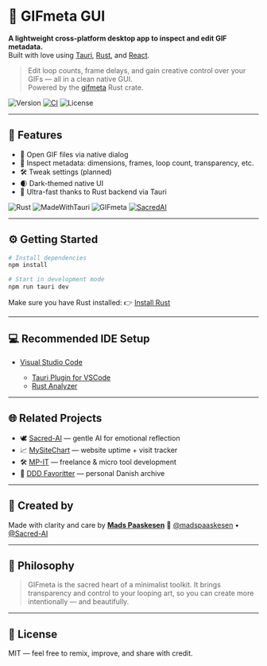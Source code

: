 # 🦀 GIFmeta GUI

**A lightweight cross-platform desktop app to inspect and edit GIF metadata.**  
Built with love using [Tauri](https://tauri.app), [Rust](https://www.rust-lang.org/), and [React](https://react.dev/).

> Edit loop counts, frame delays, and gain creative control over your GIFs — all in a clean native GUI.  
> Powered by the [gifmeta](https://crates.io/crates/gifmeta) Rust crate.

![Version](https://img.shields.io/badge/version-0.1.0-lightgrey)
[![CI](https://img.shields.io/github/actions/workflow/status/madspaaskesen/gifmeta-gui/ci.yml?style=flat-square)](https://github.com/madspaaskesen/gifmeta-gui)
![License](https://img.shields.io/badge/license-MIT%20OR%20Apache--2.0-green)

---

## 🚀 Features

- 📁 Open GIF files via native dialog
- 🧠 Inspect metadata: dimensions, frames, loop count, transparency, etc.
- 🛠️ Tweak settings (planned)
- 🌒 Dark-themed native UI
- 💨 Ultra-fast thanks to Rust backend via Tauri

![Rust](https://img.shields.io/badge/built_with-rust-orange)
![MadeWithTauri](https://img.shields.io/badge/ui-tauri-8d64c0?logo=tauri&logoColor=white)
![GIFmeta](https://img.shields.io/badge/gifmeta--core-blue)
[![SacredAI](https://img.shields.io/badge/powered%20by-%F0%9F%95%8A%EF%B8%8F%20Sacred%20AI-lightgrey?style=flat-square)](https://sacre-ai.com)

---

## ⚙️ Getting Started

```bash
# Install dependencies
npm install

# Start in development mode
npm run tauri dev
````

Make sure you have Rust installed:
👉 [Install Rust](https://www.rust-lang.org/tools/install)

---

## 💻 Recommended IDE Setup

* [Visual Studio Code](https://code.visualstudio.com/)

  * [Tauri Plugin for VSCode](https://marketplace.visualstudio.com/items?itemName=tauri-apps.tauri-vscode)
  * [Rust Analyzer](https://marketplace.visualstudio.com/items?itemName=rust-lang.rust-analyzer)

---

## 🌐 Related Projects

* 🕊️ [Sacred-AI](https://sacred-ai.com) — gentle AI for emotional reflection
* 📈 [MySiteChart](https://mysitechart.com) — website uptime + visit tracker
* 🛠️ [MP-IT](https://mp-it.dk) — freelance & micro tool development
* 🧵 [DDD Favoritter](https://ddd-favoritter.dk) — personal Danish archive

---

## 🙏 Created by

Made with clarity and care by
**[Mads Paaskesen](https://mp-it.dk)**
💛 [@madspaaskesen](https://github.com/madspaaskesen) • [@Sacred-AI](https://github.com/Sacred-AI)

---

## 🧠 Philosophy

> GIFmeta is the sacred heart of a minimalist toolkit.
> It brings transparency and control to your looping art,
> so you can create more intentionally — and beautifully.

---

## 📜 License

MIT — feel free to remix, improve, and share with credit.
